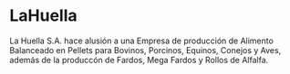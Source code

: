 # LaHuella

La Huella S.A. hace alusión a una Empresa de producción de Alimento Balanceado en Pellets para Bovinos, Porcinos, Equinos, Conejos y Aves, además de la produccón de Fardos, Mega Fardos y Rollos de Alfalfa.